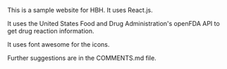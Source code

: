 This is a sample website for HBH. It uses React.js.

It uses the United States Food and Drug Administration's openFDA API to get drug reaction information.

It uses font awesome for the icons.

Further suggestions are in the COMMENTS.md file.